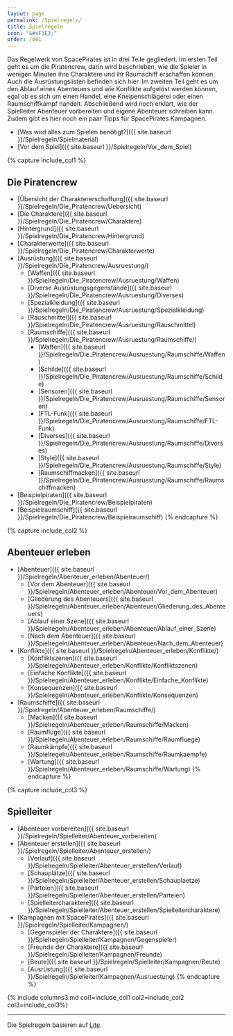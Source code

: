 ```yaml
---
layout: page
permalink: /Spielregeln/
title: Spielregeln
icon: "&#xF3E3;"
order: /001
---
```


Das Regelwerk von SpacePirates ist in drei Teile gegliedert. Im ersten Teil geht es um die Piratencrew, darin wird beschrieben, wie die Spieler in wenigen Minuten ihre Charaktere und ihr Raumschiff erschaffen können. Auch die Ausrüstungslisten befinden sich hier. Im zweiten Teil geht es um den Ablauf eines Abenteuers und wie Konflikte aufgelöst werden können, egal ob es sich um einen Handel, eine Kneipenschlägerei oder einen Raumschiffkampf handelt. Abschließend wird noch erklärt, wie der Spielleiter Abenteuer vorbereiten und eigene Abenteuer schreiben kann. Zudem gibt es hier noch ein paar Tipps für SpacePirates Kampagnen.

- [Was wird alles zum Spielen benötigt?]({{ site.baseurl }}/Spielregeln/Spielmaterial)
- [Vor dem Spiel]({{ site.baseurl }}/Spielregeln/Vor_dem_Spiel)

{% capture include_col1 %}

## Die Piratencrew

- [Übersicht der Charaktererschaffung]({{ site.baseurl }}/Spielregeln/Die_Piratencrew/Uebersicht)
- [Die Charaktere]({{ site.baseurl }}/Spielregeln/Die_Piratencrew/Charaktere)
- [Hintergrund]({{ site.baseurl }}/Spielregeln/Die_Piratencrew/Hintergrund)
- [Charakterwerte]({{ site.baseurl }}/Spielregeln/Die_Piratencrew/Charakterwerte)
- [Ausrüstung]({{ site.baseurl }}/Spielregeln/Die_Piratencrew/Ausruestung/)
  - [Waffen]({{ site.baseurl }}/Spielregeln/Die_Piratencrew/Ausruestung/Waffen)
  - [Diverse Ausrüstungsgegenstände]({{ site.baseurl }}/Spielregeln/Die_Piratencrew/Ausruestung/Diverses)
  - [Spezialkleidung]({{ site.baseurl }}/Spielregeln/Die_Piratencrew/Ausruestung/Spezialkleidung)
  - [Rauschmittel]({{ site.baseurl }}/Spielregeln/Die_Piratencrew/Ausruestung/Rauschmittel)
  - [Raumschiffe]({{ site.baseurl }}/Spielregeln/Die_Piratencrew/Ausruestung/Raumschiffe/)
    - [Waffen]({{ site.baseurl }}/Spielregeln/Die_Piratencrew/Ausruestung/Raumschiffe/Waffen)
    - [Schilde]({{ site.baseurl }}/Spielregeln/Die_Piratencrew/Ausruestung/Raumschiffe/Schilde)
    - [Sensoren]({{ site.baseurl }}/Spielregeln/Die_Piratencrew/Ausruestung/Raumschiffe/Sensoren)
    - [FTL-Funk]({{ site.baseurl }}/Spielregeln/Die_Piratencrew/Ausruestung/Raumschiffe/FTL-Funk)
    - [Diverses]({{ site.baseurl }}/Spielregeln/Die_Piratencrew/Ausruestung/Raumschiffe/Diverses)
    - [Style]({{ site.baseurl }}/Spielregeln/Die_Piratencrew/Ausruestung/Raumschiffe/Style)
    - [Raumschiffmacken]({{ site.baseurl }}/Spielregeln/Die_Piratencrew/Ausruestung/Raumschiffe/Raumschiffmacken)
- [Beispielpiraten]({{ site.baseurl }}/Spielregeln/Die_Piratencrew/Beispielpiraten)
- [Beispielraumschiff]({{ site.baseurl }}/Spielregeln/Die_Piratencrew/Beispielraumschiff)
{% endcapture %}

{% capture include_col2 %}

## Abenteuer erleben

- [Abenteuer]({{ site.baseurl }}/Spielregeln/Abenteuer_erleben/Abenteuer/)
  - [Vor dem Abenteuer]({{ site.baseurl }}/Spielregeln/Abenteuer_erleben/Abenteuer/Vor_dem_Abenteuer)
  - [Gliederung des Abenteuers]({{ site.baseurl }}/Spielregeln/Abenteuer_erleben/Abenteuer/Gliederung_des_Abenteuers)
  - [Ablauf einer Szene]({{ site.baseurl }}/Spielregeln/Abenteuer_erleben/Abenteuer/Ablauf_einer_Szene)
  - [Nach dem Abenteuer]({{ site.baseurl }}/Spielregeln/Abenteuer_erleben/Abenteuer/Nach_dem_Abenteuer)
- [Konflikte]({{ site.baseurl }}/Spielregeln/Abenteuer_erleben/Konflikte/)
  - [Konfliktszenen]({{ site.baseurl }}/Spielregeln/Abenteuer_erleben/Konflikte/Konfliktszenen)
  - [Einfache Konflikte]({{ site.baseurl }}/Spielregeln/Abenteuer_erleben/Konflikte/Einfache_Konflikte)
  - [Konsequenzen]({{ site.baseurl }}/Spielregeln/Abenteuer_erleben/Konflikte/Konsequenzen)
- [Raumschiffe]({{ site.baseurl }}/Spielregeln/Abenteuer_erleben/Raumschiffe/)
  - [Macken]({{ site.baseurl }}/Spielregeln/Abenteuer_erleben/Raumschiffe/Macken)
  - [Raumflüge]({{ site.baseurl }}/Spielregeln/Abenteuer_erleben/Raumschiffe/Raumfluege)
  - [Raumkämpfe]({{ site.baseurl }}/Spielregeln/Abenteuer_erleben/Raumschiffe/Raumkaempfe)
  - [Wartung]({{ site.baseurl }}/Spielregeln/Abenteuer_erleben/Raumschiffe/Wartung)
{% endcapture %}

{% capture include_col3 %}

## Spielleiter

- [Abenteuer vorbereiten]({{ site.baseurl }}/Spielregeln/Spielleiter/Abenteuer_vorbereiten)
- [Abenteuer erstellen]({{ site.baseurl }}/Spielregeln/Spielleiter/Abenteuer_erstellen/)
  - [Verlauf]({{ site.baseurl }}/Spielregeln/Spielleiter/Abenteuer_erstellen/Verlauf)
  - [Schauplätze]({{ site.baseurl }}/Spielregeln/Spielleiter/Abenteuer_erstellen/Schauplaetze)
  - [Parteien]({{ site.baseurl }}/Spielregeln/Spielleiter/Abenteuer_erstellen/Parteien)
  - [Spielleitercharaktere]({{ site.baseurl }}/Spielregeln/Spielleiter/Abenteuer_erstellen/Spielleitercharaktere)
- [Kampagnen mit SpacePirates]({{ site.baseurl }}/Spielregeln/Spielleiter/Kampagnen/)
  - [Gegenspieler der Charaktere]({{ site.baseurl }}/Spielregeln/Spielleiter/Kampagnen/Gegenspieler)
  - [Freunde der Charaktere]({{ site.baseurl }}/Spielregeln/Spielleiter/Kampagnen/Freunde)
  - [Beute]({{ site.baseurl }}/Spielregeln/Spielleiter/Kampagnen/Beute)
  - [Ausrüstung]({{ site.baseurl }}/Spielregeln/Spielleiter/Kampagnen/Ausruestung)
{% endcapture %}

{% include columns3.md col1=include_col1 col2=include_col2 col3=include_col3%}

***

Die Spielregeln basieren auf [Lite](https://lite.jcgames.de/).
